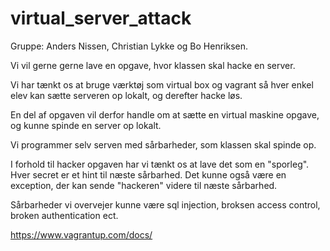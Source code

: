 # virtual_server_attack

Gruppe: Anders Nissen, Christian Lykke og Bo Henriksen.  

Vi vil gerne gerne lave en opgave, hvor klassen skal hacke en server.  

Vi har tænkt os at bruge værktøj som virtual box og vagrant så hver enkel elev kan sætte serveren op lokalt, og derefter hacke løs.  

En del af opgaven vil derfor handle om at sætte en virtual maskine opgave, og kunne spinde en server op lokalt.  

Vi programmer selv serven med sårbarheder, som klassen skal spinde op.  

I forhold til hacker opgaven har vi tænkt os at lave det som en "sporleg". Hver secret er et hint til næste sårbarhed. Det kunne også være en exception, der kan sende "hackeren" videre til næste sårbarhed.  

Sårbarheder vi overvejer kunne være sql injection, broksen access control, broken authentication ect. 


https://www.vagrantup.com/docs/  
